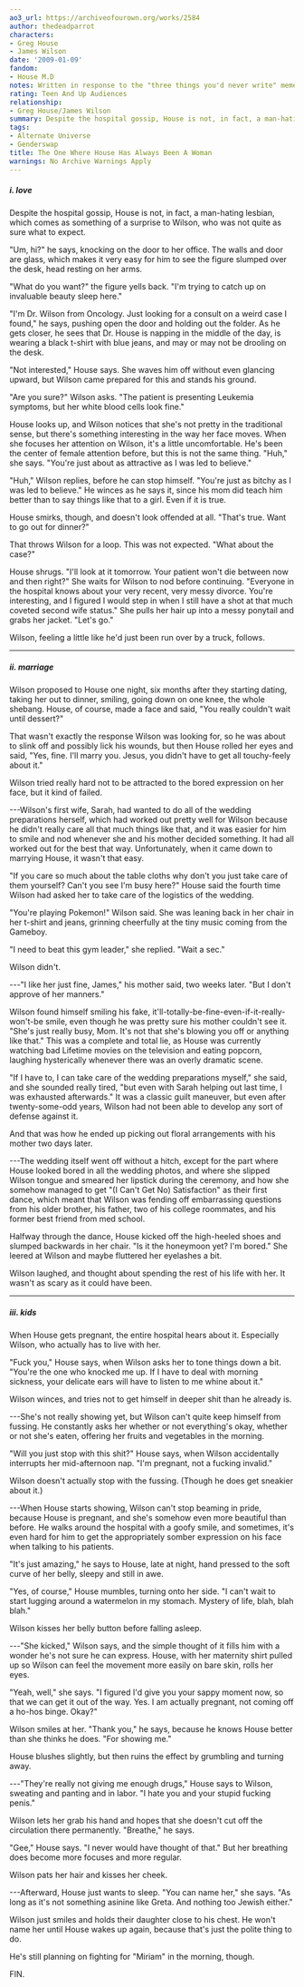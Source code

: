 ```yaml
---
ao3_url: https://archiveofourown.org/works/2584
author: thedeadparrot
characters:
- Greg House
- James Wilson
date: '2009-01-09'
fandom:
- House M.D
notes: Written in response to the "three things you'd never write" meme. For hannahrorlove,
rating: Teen And Up Audiences
relationship:
- Greg House/James Wilson
summary: Despite the hospital gossip, House is not, in fact, a man-hating lesbian.
tags:
- Alternate Universe
- Genderswap
title: The One Where House Has Always Been A Woman
warnings: No Archive Warnings Apply
---
```


##### i. love

Despite the hospital gossip, House is not, in fact, a man-hating lesbian, which comes as something of a surprise to Wilson, who was not quite as sure what to expect.

"Um, hi?" he says, knocking on the door to her office. The walls and door are glass, which makes it very easy for him to see the figure slumped over the desk, head resting on her arms.

"What do you want?" the figure yells back. "I'm trying to catch up on invaluable beauty sleep here."

"I'm Dr. Wilson from Oncology. Just looking for a consult on a weird case I found," he says, pushing open the door and holding out the folder. As he gets closer, he sees that Dr. House is napping in the middle of the day, is wearing a black t-shirt with blue jeans, and may or may not be drooling on the desk.

"Not interested," House says. She waves him off without even glancing upward, but Wilson came prepared for this and stands his ground.

"Are you sure?" Wilson asks. "The patient is presenting Leukemia symptoms, but her white blood cells look fine."

House looks up, and Wilson notices that she's not pretty in the traditional sense, but there's something interesting in the way her face moves. When she focuses her attention on Wilson, it's a little uncomfortable. He's been the center of female attention before, but this is not the same thing. "Huh," she says. "You're just about as attractive as I was led to believe."

"Huh," Wilson replies, before he can stop himself. "You're just as bitchy as I was led to believe." He winces as he says it, since his mom did teach him better than to say things like that to a girl. Even if it is true.

House smirks, though, and doesn't look offended at all. "That's true. Want to go out for dinner?"

That throws Wilson for a loop. This was not expected. "What about the case?"

House shrugs. "I'll look at it tomorrow. Your patient won't die between now and then right?" She waits for Wilson to nod before continuing. "Everyone in the hospital knows about your very recent, very messy divorce. You're interesting, and I figured I would step in when I still have a shot at that much coveted second wife status." She pulls her hair up into a messy ponytail and grabs her jacket. "Let's go."

Wilson, feeling a little like he'd just been run over by a truck, follows.



---

##### ii. marriage

Wilson proposed to House one night, six months after they starting dating, taking her out to dinner, smiling, going down on one knee, the whole shebang. House, of course, made a face and said, "You really couldn't wait until dessert?"

That wasn't exactly the response Wilson was looking for, so he was about to slink off and possibly lick his wounds, but then House rolled her eyes and said, "Yes, fine. I'll marry you. Jesus, you didn't have to get all touchy-feely about it."

Wilson tried really hard not to be attracted to the bored expression on her face, but it kind of failed.

---Wilson's first wife, Sarah, had wanted to do all of the wedding preparations herself, which had worked out pretty well for Wilson because he didn't really care all that much things like that, and it was easier for him to smile and nod whenever she and his mother decided something. It had all worked out for the best that way. Unfortunately, when it came down to marrying House, it wasn't that easy.

"If you care so much about the table cloths why don't you just take care of them yourself? Can't you see I'm busy here?" House said the fourth time Wilson had asked her to take care of the logistics of the wedding.

"You're playing Pokemon!" Wilson said. She was leaning back in her chair in her t-shirt and jeans, grinning cheerfully at the tiny music coming from the Gameboy.

"I need to beat this gym leader," she replied. "Wait a sec."

Wilson didn't.

---"I like her just fine, James," his mother said, two weeks later. "But I don't approve of her manners."

Wilson found himself smiling his fake, it'll-totally-be-fine-even-if-it-really-won't-be smile, even though he was pretty sure his mother couldn't see it. "She's just really busy, Mom. It's not that she's blowing you off or anything like that." This was a complete and total lie, as House was currently watching bad Lifetime movies on the television and eating popcorn, laughing hysterically whenever there was an overly dramatic scene.

"If I have to, I can take care of the wedding preparations myself," she said, and she sounded really tired, "but even with Sarah helping out last time, I was exhausted afterwards." It was a classic guilt maneuver, but even after twenty-some-odd years, Wilson had not been able to develop any sort of defense against it.

And that was how he ended up picking out floral arrangements with his mother two days later.

---The wedding itself went off without a hitch, except for the part where House looked bored in all the wedding photos, and where she slipped Wilson tongue and smeared her lipstick during the ceremony, and how she somehow managed to get "(I Can't Get No) Satisfaction" as their first dance, which meant that Wilson was fending off embarrassing questions from his older brother, his father, two of his college roommates, and his former best friend from med school.

Halfway through the dance, House kicked off the high-heeled shoes and slumped backwards in her chair. "Is it the honeymoon yet? I'm bored." She leered at Wilson and maybe fluttered her eyelashes a bit.

Wilson laughed, and thought about spending the rest of his life with her. It wasn't as scary as it could have been.



---

##### iii. kids

When House gets pregnant, the entire hospital hears about it. Especially Wilson, who actually has to live with her.

"Fuck you," House says, when Wilson asks her to tone things down a bit. "You're the one who knocked me up. If I have to deal with morning sickness, your delicate ears will have to listen to me whine about it."

Wilson winces, and tries not to get himself in deeper shit than he already is.

---She's not really showing yet, but Wilson can't quite keep himself from fussing. He constantly asks her whether or not everything's okay, whether or not she's eaten, offering her fruits and vegetables in the morning.

"Will you just stop with this shit?" House says, when Wilson accidentally interrupts her mid-afternoon nap. "I'm pregnant, not a fucking invalid."

Wilson doesn't actually stop with the fussing. (Though he does get sneakier about it.)

---When House starts showing, Wilson can't stop beaming in pride, because House is pregnant, and she's somehow even more beautiful than before. He walks around the hospital with a goofy smile, and sometimes, it's even hard for him to get the appropriately somber expression on his face when talking to his patients.

"It's just amazing," he says to House, late at night, hand pressed to the soft curve of her belly, sleepy and still in awe.

"Yes, of course," House mumbles, turning onto her side. "I can't wait to start lugging around a watermelon in my stomach. Mystery of life, blah, blah blah."

Wilson kisses her belly button before falling asleep.

---"She kicked," Wilson says, and the simple thought of it fills him with a wonder he's not sure he can express. House, with her maternity shirt pulled up so Wilson can feel the movement more easily on bare skin, rolls her eyes.

"Yeah, well," she says. "I figured I'd give you your sappy moment now, so that we can get it out of the way. Yes. I am actually pregnant, not coming off a ho-hos binge. Okay?"

Wilson smiles at her. "Thank you," he says, because he knows House better than she thinks he does. "For showing me."

House blushes slightly, but then ruins the effect by grumbling and turning away.

---"They're really not giving me enough drugs," House says to Wilson, sweating and panting and in labor. "I hate you and your stupid fucking penis."

Wilson lets her grab his hand and hopes that she doesn't cut off the circulation there permanently. "Breathe," he says.

"Gee," House says. "I never would have thought of that." But her breathing does become more focuses and more regular.

Wilson pats her hair and kisses her cheek.

---Afterward, House just wants to sleep. "You can name her," she says. "As long as it's not something asinine like Greta. And nothing too Jewish either."

Wilson just smiles and holds their daughter close to his chest. He won't name her until House wakes up again, because that's just the polite thing to do.

He's still planning on fighting for "Miriam" in the morning, though.

FIN.